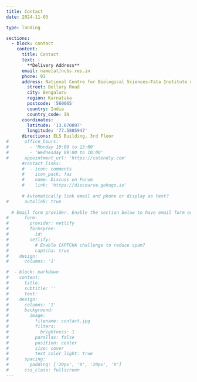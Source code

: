 ```yaml
---
title: Contact
date: 2024-11-03

type: landing

sections:
  - block: contact
    content:
      title: Contact
      text: |
        **Delivery Address**
      email: name[at]ncbs.res.in
      phone: 91
      address: National Centre for Biological Sciences–Tata Institute of Fundamental Research
        street: Bellary Road
        city: Bengaluru
        region: Karnataka
        postcode: '560065'
        country: India
        country_code: IN
      coordinates:
        latitude: '13.070897'
        longitude: '77.5805947'
      directions: ELS Building, 3rd Floor
#      office_hours:
#        - 'Monday 10:00 to 13:00'
#        - 'Wednesday 09:00 to 10:00'
#      appointment_url: 'https://calendly.com'
      #contact_links:
      #  - icon: comments
      #    icon_pack: fas
      #    name: Discuss on Forum
      #    link: 'https://discourse.gohugo.io'
    
      # Automatically link email and phone or display as text?
#      autolink: true
    
  # Email form provider. Enable the section below to have email form on the website
#      form:
#        provider: netlify
#        formspree:
#          id:
#        netlify:
#          # Enable CAPTCHA challenge to reduce spam?
#          captcha: true
#    design:
#      columns: '1'

#  - block: markdown
#    content:
#      title:
#      subtitle: ''
#      text:
#    design:
#      columns: '1'
#      background:
#        image: 
#          filename: contact.jpg
#          filters:
#            brightness: 1
#          parallax: false
#          position: center
#          size: cover
#          text_color_light: true
#      spacing:
#        padding: ['20px', '0', '20px', '0']
#      css_class: fullscreen
---
```

